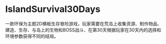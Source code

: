 # IslandSurvival30Days
一款环保为主题2D横板生存冒险游戏，玩家需要在荒岛上收集资源、制作物品、建造、生存、与岛上的生物和BOSS战斗、在第30天根据玩家在30天内的选择和环境参数获得不同的结局。
